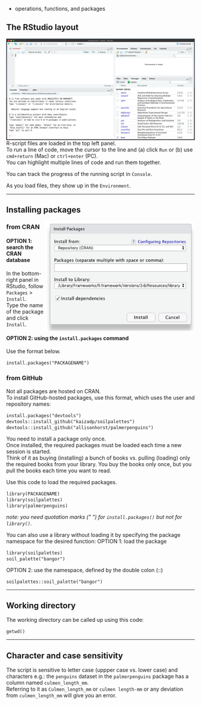 - operations, functions, and packages

## The RStudio layout
<img align="left" heignt = "800" width = "1000" src="images/0-intro/rstudio_layout.png">

R-script files are loaded in the top left panel.  
To run a line of code, move the cursor to the line and (a) click `Run` or (b) use `cmd+return` (Mac) or `ctrl+enter` (PC).  
You can highlight multiple lines of code and run them together.  

You can track the progress of the running script in `Console`.

As you load files, they show up in the `Environment`. 

----

## Installing packages
<img align="right" heignt = "400" width = "400" src="images/0-intro/install_package.png">

### from CRAN  
#### OPTION 1: search the CRAN database  
In the bottom-right panel in RStudio, follow `Packages` > `Install`.  
Type the name of the package and click `Install`.

  
#### OPTION 2: using the `install.packages` command  
Use the format below.  

```
install.packages("PACKAGENAME")
```

### from GitHub
Not all packages are hosted on CRAN.  
To install GitHub-hosted packages, use this format, which uses the user and repository names:

```
install.packages("devtools") 
devtools::install_github("kaizadp/soilpalettes")
devtools::install_github("allisonhorst/palmerpenguins")

```

You need to install a package only once.  
Once installed, the required packages must be loaded each time a new session is started.  
Think of it as buying (installing) a bunch of books vs. pulling (loading) only the required books from your library.  You buy the books only once, but you pull the books each time you want to read.

Use this code to load the required packages.  
```
library(PACKAGENAME)
library(soilpalettes)
library(palmerpenguins)
``` 

*note: you need quotation marks (" ") for `install.packages()`  but not for `library()`.*

You can also use a library without loading it by specifying the package namespace for the desired function:
OPTION 1: load the package
```
library(soilpalettes)
soil_palette("bangor")
```

OPTION 2: use the namespace, defined by the double colon (::)
```
soilpalettes::soil_palette("bangor")
```

----

## Working directory
The working directory can be called up using this code:

```
getwd()
```

----

## Character and case sensitivity
The script is sensitive to letter case (uppper case vs. lower case) and characters
e.g.: the `penguins` dataset in the `palmerpenguins` package has a column named `culmen_length_mm`.  
Referring to it as `Culmen_length_mm` or `culmen length-mm` or any deviation from `culmen_length_mm` will give you an error.



